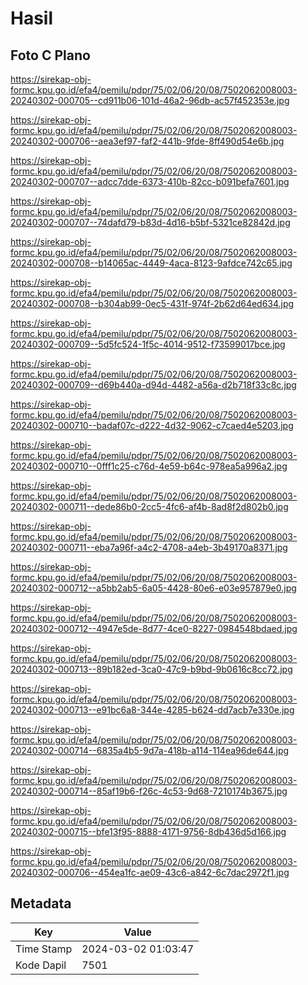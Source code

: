 # Hasil

## Foto C Plano

https://sirekap-obj-formc.kpu.go.id/efa4/pemilu/pdpr/75/02/06/20/08/7502062008003-20240302-000705--cd911b06-101d-46a2-96db-ac57f452353e.jpg

https://sirekap-obj-formc.kpu.go.id/efa4/pemilu/pdpr/75/02/06/20/08/7502062008003-20240302-000706--aea3ef97-faf2-441b-9fde-8ff490d54e6b.jpg

https://sirekap-obj-formc.kpu.go.id/efa4/pemilu/pdpr/75/02/06/20/08/7502062008003-20240302-000707--adcc7dde-6373-410b-82cc-b091befa7601.jpg

https://sirekap-obj-formc.kpu.go.id/efa4/pemilu/pdpr/75/02/06/20/08/7502062008003-20240302-000707--74dafd79-b83d-4d16-b5bf-5321ce82842d.jpg

https://sirekap-obj-formc.kpu.go.id/efa4/pemilu/pdpr/75/02/06/20/08/7502062008003-20240302-000708--b14065ac-4449-4aca-8123-9afdce742c65.jpg

https://sirekap-obj-formc.kpu.go.id/efa4/pemilu/pdpr/75/02/06/20/08/7502062008003-20240302-000708--b304ab99-0ec5-431f-974f-2b62d64ed634.jpg

https://sirekap-obj-formc.kpu.go.id/efa4/pemilu/pdpr/75/02/06/20/08/7502062008003-20240302-000709--5d5fc524-1f5c-4014-9512-f73599017bce.jpg

https://sirekap-obj-formc.kpu.go.id/efa4/pemilu/pdpr/75/02/06/20/08/7502062008003-20240302-000709--d69b440a-d94d-4482-a56a-d2b718f33c8c.jpg

https://sirekap-obj-formc.kpu.go.id/efa4/pemilu/pdpr/75/02/06/20/08/7502062008003-20240302-000710--badaf07c-d222-4d32-9062-c7caed4e5203.jpg

https://sirekap-obj-formc.kpu.go.id/efa4/pemilu/pdpr/75/02/06/20/08/7502062008003-20240302-000710--0fff1c25-c76d-4e59-b64c-978ea5a996a2.jpg

https://sirekap-obj-formc.kpu.go.id/efa4/pemilu/pdpr/75/02/06/20/08/7502062008003-20240302-000711--dede86b0-2cc5-4fc6-af4b-8ad8f2d802b0.jpg

https://sirekap-obj-formc.kpu.go.id/efa4/pemilu/pdpr/75/02/06/20/08/7502062008003-20240302-000711--eba7a96f-a4c2-4708-a4eb-3b49170a8371.jpg

https://sirekap-obj-formc.kpu.go.id/efa4/pemilu/pdpr/75/02/06/20/08/7502062008003-20240302-000712--a5bb2ab5-6a05-4428-80e6-e03e957879e0.jpg

https://sirekap-obj-formc.kpu.go.id/efa4/pemilu/pdpr/75/02/06/20/08/7502062008003-20240302-000712--4947e5de-8d77-4ce0-8227-0984548bdaed.jpg

https://sirekap-obj-formc.kpu.go.id/efa4/pemilu/pdpr/75/02/06/20/08/7502062008003-20240302-000713--89b182ed-3ca0-47c9-b9bd-9b0616c8cc72.jpg

https://sirekap-obj-formc.kpu.go.id/efa4/pemilu/pdpr/75/02/06/20/08/7502062008003-20240302-000713--e91bc6a8-344e-4285-b624-dd7acb7e330e.jpg

https://sirekap-obj-formc.kpu.go.id/efa4/pemilu/pdpr/75/02/06/20/08/7502062008003-20240302-000714--6835a4b5-9d7a-418b-a114-114ea96de644.jpg

https://sirekap-obj-formc.kpu.go.id/efa4/pemilu/pdpr/75/02/06/20/08/7502062008003-20240302-000714--85af19b6-f26c-4c53-9d68-7210174b3675.jpg

https://sirekap-obj-formc.kpu.go.id/efa4/pemilu/pdpr/75/02/06/20/08/7502062008003-20240302-000715--bfe13f95-8888-4171-9756-8db436d5d166.jpg

https://sirekap-obj-formc.kpu.go.id/efa4/pemilu/pdpr/75/02/06/20/08/7502062008003-20240302-000706--454ea1fc-ae09-43c6-a842-6c7dac2972f1.jpg


## Metadata

| Key        | Value               |
| ---------- | ------------------- |
| Time Stamp | 2024-03-02 01:03:47 |
| Kode Dapil | 7501                |



